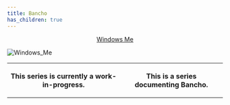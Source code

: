 ```yaml
---
title: Bancho
has_children: true
---
```


<t><center>[Windows Me](https://osu.ppy.sh/users/28893698)</center>
<link rel="stylesheet" href="../profile.css"></t>

![Windows_Me](https://a.ppy.sh/28893698_q.jpeg#author "Windows_Me")

<table>
<tbody><tr>
<th>
This series is currently a work-in-progress.
</th><th>

This is a series documenting Bancho.
